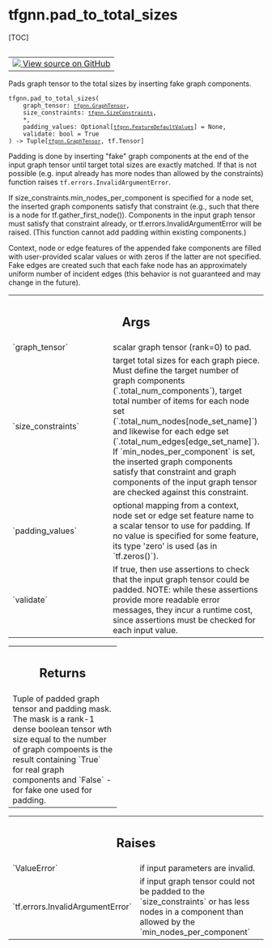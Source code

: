 # tfgnn.pad_to_total_sizes

[TOC]

<!-- Insert buttons and diff -->

<table class="tfo-notebook-buttons tfo-api nocontent" align="left">
<td>
  <a target="_blank" href="https://github.com/tensorflow/gnn/tree/master/tensorflow_gnn/graph/padding_ops.py#L16-L166">
    <img src="https://www.tensorflow.org/images/GitHub-Mark-32px.png" />
    View source on GitHub
  </a>
</td>
</table>



Pads graph tensor to the total sizes by inserting fake graph components.

<pre class="devsite-click-to-copy prettyprint lang-py tfo-signature-link">
<code>tfgnn.pad_to_total_sizes(
    graph_tensor: <a href="../tfgnn/GraphTensor.md"><code>tfgnn.GraphTensor</code></a>,
    size_constraints: <a href="../tfgnn/SizeConstraints.md"><code>tfgnn.SizeConstraints</code></a>,
    *,
    padding_values: Optional[<a href="../tfgnn/FeatureDefaultValues.md"><code>tfgnn.FeatureDefaultValues</code></a>] = None,
    validate: bool = True
) -> Tuple[<a href="../tfgnn/GraphTensor.md"><code>tfgnn.GraphTensor</code></a>, tf.Tensor]
</code></pre>



<!-- Placeholder for "Used in" -->

Padding is done by inserting "fake" graph components at the end of the input
graph tensor until target total sizes are exactly matched. If that is not
possible (e.g. input already has more nodes than allowed by the constraints)
function raises `tf.errors.InvalidArgumentError`.

If size_constraints.min_nodes_per_component is specified for a node set,
the inserted graph components satisfy that constraint (e.g., such that there
is a node for tf.gather_first_node()). Components in the input graph tensor
must satisfy that constraint already, or tf.errors.InvalidArgumentError will
be raised. (This function cannot add padding within existing components.)

Context, node or edge features of the appended fake components are filled with
user-provided scalar values or with zeros if the latter are not specified.
Fake edges are created such that each fake node has an approximately uniform
number of incident edges (this behavior is not guaranteed and may change in
the future).

<!-- Tabular view -->
 <table class="responsive fixed orange">
<colgroup><col width="214px"><col></colgroup>
<tr><th colspan="2"><h2 class="add-link">Args</h2></th></tr>

<tr>
<td>
`graph_tensor`
</td>
<td>
scalar graph tensor (rank=0) to pad.
</td>
</tr><tr>
<td>
`size_constraints`
</td>
<td>
target total sizes for each graph piece. Must define the
target number of graph components (`.total_num_components`), target total
number of items for each node set (`.total_num_nodes[node_set_name]`) and
likewise for each edge set (`.total_num_edges[edge_set_name]`).
If `min_nodes_per_component` is set, the inserted graph components satisfy
that constraint and graph components of the input graph tensor are checked
against this constraint.
</td>
</tr><tr>
<td>
`padding_values`
</td>
<td>
optional mapping from a context, node set or edge set
feature name to a scalar tensor to use for padding. If no value is
specified for some feature, its type 'zero' is used (as in `tf.zeros()`).
</td>
</tr><tr>
<td>
`validate`
</td>
<td>
If true, then use assertions to check that the input graph tensor
could be padded. NOTE: while these assertions provide more readable error
messages, they incur a runtime cost, since assertions must be checked for
each input value.
</td>
</tr>
</table>



<!-- Tabular view -->
 <table class="responsive fixed orange">
<colgroup><col width="214px"><col></colgroup>
<tr><th colspan="2"><h2 class="add-link">Returns</h2></th></tr>
<tr class="alt">
<td colspan="2">
Tuple of padded graph tensor and padding mask. The mask is a rank-1 dense
boolean tensor wth size equal to the number of graph compoents is the result
containing `True` for real graph components and `False` - for fake one used
for padding.
</td>
</tr>

</table>



<!-- Tabular view -->
 <table class="responsive fixed orange">
<colgroup><col width="214px"><col></colgroup>
<tr><th colspan="2"><h2 class="add-link">Raises</h2></th></tr>

<tr>
<td>
`ValueError`
</td>
<td>
if input parameters are invalid.
</td>
</tr><tr>
<td>
`tf.errors.InvalidArgumentError`
</td>
<td>
if input graph tensor could not be padded to
the `size_constraints` or has less nodes in a component than allowed by
the `min_nodes_per_component`
</td>
</tr>
</table>

